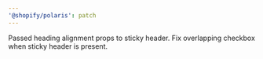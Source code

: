 ```yaml
---
'@shopify/polaris': patch
---
```


Passed heading alignment props to sticky header. Fix overlapping checkbox when sticky header is present.
